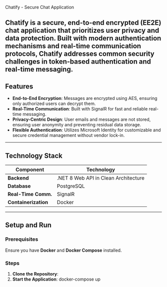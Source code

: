 Chatify - Secure Chat Application

Chatify is a secure, end-to-end encrypted (EE2E) chat application that prioritizes user privacy and data protection. Built with modern authentication mechanisms and real-time communication protocols, Chatify addresses common security challenges in token-based authentication and real-time messaging.
---

## **Features**

- **End-to-End Encryption**: Messages are encrypted using AES, ensuring only authorized users can decrypt them.
- **Real-Time Communication**: Built with SignalR for fast and reliable real-time messaging.
- **Privacy-Centric Design**: User emails and messages are not stored, ensuring user anonymity and preventing residual data storage.
- **Flexible Authentication**: Utilizes Microsoft Identity for customizable and secure credential management without vendor lock-in.

---

## **Technology Stack**

| Component           | Technology                         |
|---------------------|------------------------------------|
| **Backend**         | .NET 8 Web API in Clean Architecture |
| **Database**        | PostgreSQL                        |
| **Real-Time Comm.** | SignalR                           |
| **Containerization**| Docker                            |

---

## **Setup and Run**

### Prerequisites

Ensure you have **Docker** and **Docker Compose** installed.

### Steps

1. **Clone the Repository**:
2. **Start the Application**:
   docker-compose up



